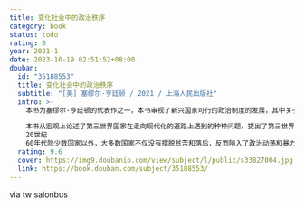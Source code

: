 ```yaml
---
title: 变化社会中的政治秩序
category: book
status: todo
rating: 0
year: 2021-1
date: 2023-10-19 02:51:52+08:00
douban:
  id: "35188553"
  title: 变化社会中的政治秩序
  subtitle: "[美] 塞缪尔·亨廷顿 / 2021 / 上海人民出版社"
  intro: >-
    本书为塞缪尔·亨廷顿的代表作之一，本书审视了新兴国家可行的政治制度的发展，其中关于发展中国家的知识广度和分析洞见是惊人的，对现代政治分析作出了重大而持久的贡献，确立了亨廷顿作为他同时代人中最杰出政治学家之一的地位。

    本书从宏观上论述了第三世界国家在走向现代化的道路上遇到的种种问题，提出了第三世界国家走向现代化的“强政府理论”。二战后亚非拉一大批国家纷纷摆脱原有的殖民地半殖民地而独立，并开始了现代化进程，但到
    20世纪
    60年代除少数国家以外，大多数国家不仅没有摆脱贫苦和落后，反而陷入了政治动荡和暴力冲突。本书分析了导致发展中国家政治动荡的原因，指出一个国家如何才能避免政治动荡实现政治稳定中的发展，获得现代化的成功。亨廷顿在考察了许多国家的情况后指出，要*除国内政治的动荡和衰朽，这些国家就必须建立起强大的政府，所谓强大的政府也就是有能力制衡政治参与和政治制度化的政府。亨廷顿把第三世界发展中国家大致分为传统君主制政体、军人左右局势的普力夺政体和革命政体，并对这几种政体在进行现代化改革过程中如何克服不同的困难、利用独具的有利条件的情形逐个进行了详尽的分析。
  rating: 9.6
  cover: https://img9.doubanio.com/view/subject/l/public/s33827004.jpg
  link: https://book.douban.com/subject/35188553/
---
```


via tw salonbus

